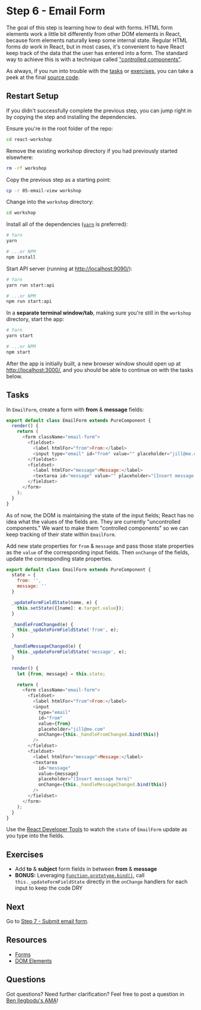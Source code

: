 # Step 6 - Email Form

The goal of this step is learning how to deal with forms. HTML form elements work a little bit differently from other DOM elements in React, because form elements naturally keep some internal state. Regular HTML forms _do_ work in React, but in most cases, it's convenient to have React keep track of the data that the user has entered into a form. The standard way to achieve this is with a technique called ["controlled components"](https://facebook.github.io/react/docs/forms.html#controlled-components).

As always, if you run into trouble with the [tasks](#tasks) or [exercises](#exercises), you can take a peek at the final [source code](src/).

## Restart Setup

If you didn't successfully complete the previous step, you can jump right in by copying the step and installing the dependencies.

Ensure you're in the root folder of the repo:

```sh
cd react-workshop
```

Remove the existing workshop directory if you had previously started elsewhere:

```sh
rm -rf workshop
```

Copy the previous step as a starting point:

```sh
cp -r 05-email-view workshop
```

Change into the `workshop` directory:

```sh
cd workshop
```

Install all of the dependencies ([`yarn`](https://yarnpkg.com/en/) is preferred):

```sh
# Yarn
yarn

# ...or NPM
npm install
```

Start API server (running at [http://localhost:9090/](http://localhost:9090/)):

```sh
# Yarn
yarn run start:api

# ...or NPM
npm run start:api
```

In a **separate terminal window/tab**, making sure you're still in the `workshop` directory, start the app:

```sh
# Yarn
yarn start

# ...or NPM
npm start
```

After the app is initially built, a new browser window should open up at [http://localhost:3000/](http://localhost:3000/), and you should be able to continue on with the tasks below.

## Tasks

In `EmailForm`, create a form with **from** & **message** fields:

```js
export default class EmailForm extends PureComponent {
  render() {
    return (
      <form className="email-form">
        <fieldset>
          <label htmlFor="from">From:</label>
          <input type="email" id="from" value="" placeholder="jill@me.com" />
        </fieldset>
        <fieldset>
          <label htmlFor="message">Message:</label>
          <textarea id="message" value="" placeholder="[Insert message here]" />
        </fieldset>
      </form>
    );
  }
}
```

As of now, the DOM is maintaining the state of the input fields; React has no idea what the values of the fields are. They are currently "uncontrolled components." We want to make them "controlled components" so we can keep tracking of their state within `EmailForm`.

Add new state properties for `from` & `message` and pass those state properties as the `value` of the corresponding input fields. Then `onChange` of the fields, update the corresponding state properties.

```js
export default class EmailForm extends PureComponent {
  state = {
    from: '',
    message: ''
  }

  _updateFormFieldState(name, e) {
    this.setState({[name]: e.target.value});
  }

  _handleFromChanged(e) {
    this._updateFormFieldState('from', e);
  }

  _handleMessageChanged(e) {
    this._updateFormFieldState('message', e);
  }

  render() {
    let {from, message} = this.state;

    return (
      <form className="email-form">
        <fieldset>
          <label htmlFor="from">From:</label>
          <input
            type="email"
            id="from"
            value={from}
            placeholder="jill@me.com"
            onChange={this._handleFromChanged.bind(this)}
          />
        </fieldset>
        <fieldset>
          <label htmlFor="message">Message:</label>
          <textarea
            id="message"
            value={message}
            placeholder="[Insert message here]"
            onChange={this._handleMessageChanged.bind(this)}
          />
        </fieldset>
      </form>
    );
  }
}
```

Use the [React Developer Tools](https://github.com/facebook/react-devtools#installation) to watch the `state` of `EmailForm` update as you type into the fields.

## Exercises

- Add **to** & **subject** form fields in between **from** & **message**
- **BONUS:** Leveraging [`Function.prototype.bind()`](https://developer.mozilla.org/en-US/docs/Web/JavaScript/Reference/Global_Objects/Function/bind), call `this._updateFormFieldState` directly in the `onChange` handlers for each input to keep the code DRY

## Next

Go to [Step 7 - Submit email form](../07-submit-email-form/).

## Resources

- [Forms](https://facebook.github.io/react/docs/forms.html)
- [DOM Elements](https://facebook.github.io/react/docs/dom-elements.html)

## Questions

Got questions? Need further clarification? Feel free to post a question in [Ben Ilegbodu's AMA](http://www.benmvp.com/ama/)!
